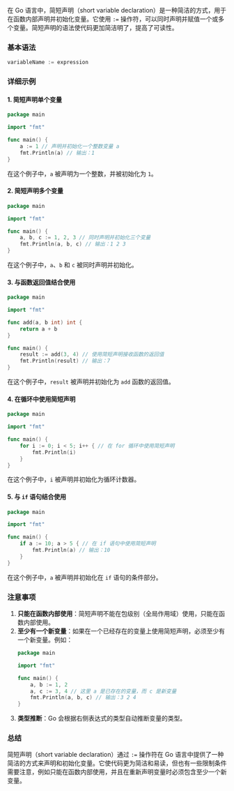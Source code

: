 在 Go 语言中，简短声明（short variable declaration）是一种简洁的方式，用于在函数内部声明并初始化变量。它使用 `:=` 操作符，可以同时声明并赋值一个或多个变量。简短声明的语法使代码更加简洁明了，提高了可读性。

### 基本语法

```go
variableName := expression
```

### 详细示例

#### 1. 简短声明单个变量

```go
package main

import "fmt"

func main() {
    a := 1 // 声明并初始化一个整数变量 a
    fmt.Println(a) // 输出：1
}
```

在这个例子中，`a` 被声明为一个整数，并被初始化为 `1`。

#### 2. 简短声明多个变量

```go
package main

import "fmt"

func main() {
    a, b, c := 1, 2, 3 // 同时声明并初始化三个变量
    fmt.Println(a, b, c) // 输出：1 2 3
}
```

在这个例子中，`a`、`b` 和 `c` 被同时声明并初始化。

#### 3. 与函数返回值结合使用

```go
package main

import "fmt"

func add(a, b int) int {
    return a + b
}

func main() {
    result := add(3, 4) // 使用简短声明接收函数的返回值
    fmt.Println(result) // 输出：7
}
```

在这个例子中，`result` 被声明并初始化为 `add` 函数的返回值。

#### 4. 在循环中使用简短声明

```go
package main

import "fmt"

func main() {
    for i := 0; i < 5; i++ { // 在 for 循环中使用简短声明
        fmt.Println(i)
    }
}
```

在这个例子中，`i` 被声明并初始化为循环计数器。

#### 5. 与 `if` 语句结合使用

```go
package main

import "fmt"

func main() {
    if a := 10; a > 5 { // 在 if 语句中使用简短声明
        fmt.Println(a) // 输出：10
    }
}
```

在这个例子中，`a` 被声明并初始化在 `if` 语句的条件部分。

### 注意事项

1. **只能在函数内部使用**：简短声明不能在包级别（全局作用域）使用，只能在函数内部使用。
2. **至少有一个新变量**：如果在一个已经存在的变量上使用简短声明，必须至少有一个新变量。例如：
    ```go
    package main

    import "fmt"

    func main() {
        a, b := 1, 2
        a, c := 3, 4 // 这里 a 是已存在的变量，而 c 是新变量
        fmt.Println(a, b, c) // 输出：3 2 4
    }
    ```
3. **类型推断**：Go 会根据右侧表达式的类型自动推断变量的类型。

### 总结

简短声明（short variable declaration）通过 `:=` 操作符在 Go 语言中提供了一种简洁的方式来声明和初始化变量。它使代码更为简洁和易读，但也有一些限制条件需要注意，例如只能在函数内部使用，并且在重新声明变量时必须包含至少一个新变量。